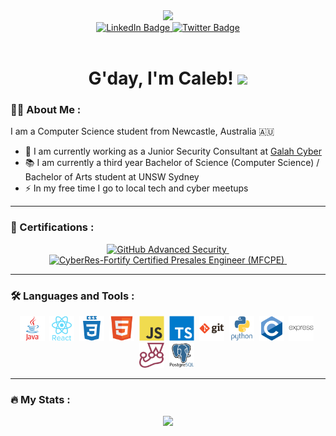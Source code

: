 <div id="header" align="center">
  <img src="https://media.giphy.com/media/M9gbBd9nbDrOTu1Mqx/giphy.gif" width="100"/>
    <div id="badges">
    <a href="https://www.linkedin.com/in/calebwatts01/">
      <img src="https://img.shields.io/badge/LinkedIn-blue?style=for-the-badge&logo=linkedin&logoColor=white" alt="LinkedIn Badge"/>
    </a>
    <a href="https://twitter.com/hackermonke">
      <img src="https://img.shields.io/badge/Twitter-blue?style=for-the-badge&logo=twitter&logoColor=white" alt="Twitter Badge"/>
    </a>
  </div>
  <img src="https://komarev.com/ghpvc/?username=hackermonke&style=flat-square&color=blue" alt=""/>
  <h1>
    G'day, I'm Caleb!
    <img src="https://media.giphy.com/media/hvRJCLFzcasrR4ia7z/giphy.gif" width="28px"/>
  </h1>
</div>

### :man_technologist: About Me :
I am a Computer Science student from Newcastle, Australia 🇦🇺

- 🦜 I am currently working as a Junior Security Consultant at [Galah Cyber](https://www.galahcyber.com.au)
- 📚 I am currently a third year Bachelor of Science (Computer Science) / Bachelor of Arts student at UNSW Sydney
- ⚡ In my free time I go to local tech and cyber meetups


---

### 📖 Certifications :
<div align="center">
  <a href="https://www.credly.com/badges/05b413fe-737f-4323-a54a-68d16990dcd3/public_url">
    <img src="https://github.com/hackermonke/hackermonke/blob/main/github-advanced-security.png" title="GitHub Advanced Security" alt="GitHub Advanced Security" width="128" height="128"/>&nbsp;
  </a>
  <a href="https://www.credly.com/badges/2d0a6043-585a-42cb-9f82-9656bde04f87/public_url">
    <img src="https://github.com/hackermonke/hackermonke/blob/main/cyberres-fortify-certified-presales-engineer-mfcpe.png" title="CyberRes-Fortify Certified Presales Engineer (MFCPE)" alt="CyberRes-Fortify Certified Presales Engineer (MFCPE)" width="128" height="128"/>&nbsp;
  </a>
</div>

---

### :hammer_and_wrench: Languages and Tools :
<div align="center">
  <img src="https://github.com/devicons/devicon/blob/master/icons/java/java-original-wordmark.svg" title="Java" alt="Java" width="40" height="40"/>&nbsp;
  <img src="https://github.com/devicons/devicon/blob/master/icons/react/react-original-wordmark.svg" title="React" alt="React" width="40" height="40"/>&nbsp;
  <img src="https://github.com/devicons/devicon/blob/master/icons/css3/css3-plain-wordmark.svg"  title="CSS3" alt="CSS" width="40" height="40"/>&nbsp;
  <img src="https://github.com/devicons/devicon/blob/master/icons/html5/html5-original.svg" title="HTML5" alt="HTML" width="40" height="40"/>&nbsp;
  <img src="https://github.com/devicons/devicon/blob/master/icons/javascript/javascript-original.svg" title="JavaScript" alt="JavaScript" width="40" height="40"/>&nbsp;
  <img src="https://github.com/devicons/devicon/blob/master/icons/typescript/typescript-original.svg" title="TypeScript" alt="TypeScript" width="40" height="40"/>&nbsp;
  <img src="https://github.com/devicons/devicon/blob/master/icons/git/git-original-wordmark.svg" title="Git" **alt="Git" width="40" height="40"/>&nbsp;
  <img src="https://github.com/devicons/devicon/blob/master/icons/python/python-original-wordmark.svg" title="Python" **alt="Python" width="40" height="40"/>&nbsp;
  <img src="https://github.com/devicons/devicon/blob/master/icons/c/c-original.svg" title="C" **alt="C" width="40" height="40"/>&nbsp;
  <img src="https://github.com/devicons/devicon/blob/master/icons/express/express-original-wordmark.svg" title="Express" **alt="Express" width="40" height="40"/>&nbsp;
  <img src="https://github.com/devicons/devicon/blob/master/icons/jest/jest-plain.svg" title="Jest" **alt="Jest" width="40" height="40"/>&nbsp;
  <img src="https://github.com/devicons/devicon/blob/master/icons/postgresql/postgresql-original-wordmark.svg" title="Postgres" **alt="Postgres" width="40" height="40"/>&nbsp;
  
</div>

---

### :fire: My Stats :
<div align="center">
  <img src="https://github-readme-stats.vercel.app/api/top-langs/?username=hackermonke&layout=compact&theme=default">
</div>
